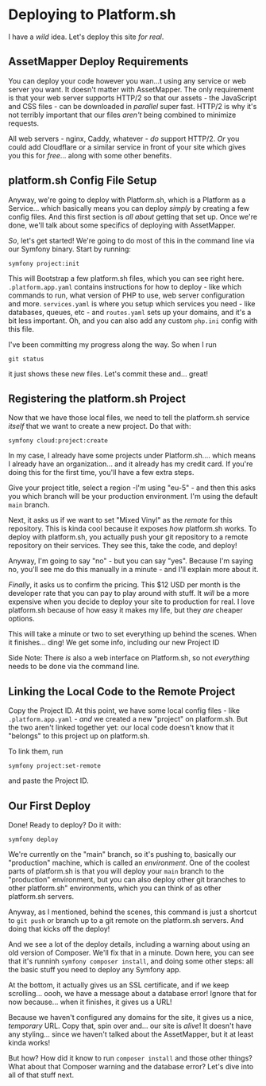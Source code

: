 # Deploying to Platform.sh

I have a *wild* idea. Let's deploy this site *for real*.

## AssetMapper Deploy Requirements

You can deploy your code however you wan...t using any service or web server you
want. It doesn't matter with AssetMapper. The only requirement is that your web server
supports HTTP/2 so that our assets - the JavaScript and CSS files - can be downloaded
in *parallel* super fast. HTTP/2 is why it's not terribly important that our files
*aren't* being combined to minimize requests.

All web servers - nginx, Caddy, whatever - *do* support HTTP/2. *Or* you could add
Cloudflare or a similar service in front of your site which gives you this for
*free*... along with some other benefits.

## platform.sh Config File Setup

Anyway, we're going to deploy with Platform.sh, which is a Platform as a Service...
which basically means you can deploy *simply* by creating a few config files. And
this first section is *all about* getting that set up. Once we're done, we'll talk
about some specifics of deploying with AssetMapper.

*So*, let's get started! We're going to do most of this in the command line via our
Symfony binary. Start by running:

```terminal skip-ci
symfony project:init
```

This will Bootstrap a few platform.sh files, which you can see right here.
`.platform.app.yaml` contains instructions for how to deploy - like which commands
to run, what version of PHP to use, web server configuration and more. `services.yaml`
is where you setup which services you need - like databases, queues, etc - and
`routes.yaml` sets up your domains, and it's a bit less important. Oh, and you
can also add any custom `php.ini` config with this file.

I've been committing my progress along the way. So when I run

```terminal
git status
```

it just shows these new files. Let's commit these and... great!

## Registering the platform.sh Project

Now that we have those local files, we need to tell the platform.sh service *itself*
that we want to create a new project. Do that with:

```terminal skip-ci
symfony cloud:project:create
```

In my case, I already have some projects under Platform.sh.... which means I already
have an organization... and it already has my credit card. If you're doing this for
the first time, you'll have a few extra steps. 

Give your project title, select a region  -I'm using "eu-5" - and then this asks
you which branch will be your production environment. I'm using the default `main`
branch.

Next, it asks us if we want to set "Mixed Vinyl" as the *remote* for this repository.
This is kinda cool because it exposes *how* platform.sh works. To deploy with
platform.sh, you actually push your git repository to a remote repository on
their services. They see this, take the code, and deploy!

Anyway, I'm going to say "no" - but you can say "yes". Because I'm saying no, you'll
see me do this manually in a minute - and I'll explain more about it.

*Finally*, it asks us to confirm the pricing. This $12 USD per month is the developer
rate that you can pay to play around with stuff. It *will* be a more expensive when
you decide to deploy your site to production for real. I love platform.sh because
of how easy it makes my life, but they *are* cheaper options.

This will take a minute or two to set everything up behind the scenes. When it
finishes... ding! We get some info, including our new Project ID

Side Note: There *is* also a web interface on Platform.sh, so not *everything* needs
to be done via the command line.

## Linking the Local Code to the Remote Project

Copy the Project ID. At this point, we have some local config files - like
`.platform.app.yaml` - *and* we created a new "project" on platform.sh. But the
two aren't linked together yet: our local code doesn't know that it "belongs"
to this project up on platform.sh.

To link them, run

```terminal skip-ci
symfony project:set-remote
```

and paste the Project ID.

## Our First Deploy

Done! Ready to deploy? Do it with:

```terminal skip-ci
symfony deploy
```

We're currently on the "main" branch, so it's pushing to, basically our "production"
machine, which is  called an *environment*. One of the coolest parts of platform.sh
is that you will deploy your `main` branch to the "production" environment, but
you can also deploy other git branches to other platform.sh" environments, which
you can think of as other platform.sh servers.

Anyway, as I mentioned, behind the scenes, this command is just a shortcut to
`git push` or branch up to a git remote on the platform.sh servers. And doing
that kicks off the deploy!

And we see a lot of the deploy details, including a warning about using an old version
of Composer. We'll fix that in a minute. Down here, you can see that it's runninh
`symfony composer install`, and doing some other steps: all the basic stuff you need
to deploy any Symfony app.

At the bottom, it actually gives us an SSL certificate, and if we keep scrolling...
oooh, we have a message about a database error! Ignore that for now because...
when it finishes, it gives us a URL!

Because we haven't configured any domains for the site, it gives us a nice,
*temporary* URL. Copy that, spin over and... our site is *alive*! It doesn't have
any styling... since we haven't talked about the AssetMapper, but it at least
kinda works!

But how? How did it know to run `composer install` and those other things? What
about that Composer warning and the database error? Let's dive into all of that
stuff next.
